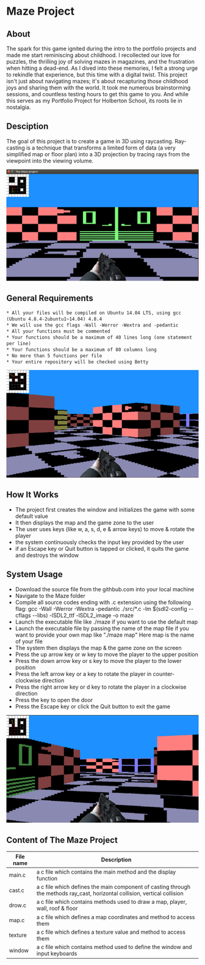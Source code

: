 # Maze Project

## About 

The spark for this game ignited during the intro to the portfolio projects and made me start reminiscing about childhood. I recollected our love for puzzles, the thrilling joy of solving mazes in magazines, and the frustration when hitting a dead-end. As I dived into these memories, I felt a strong urge to rekindle that experience, but this time with a digital twist. This project isn't just about navigating mazes; it's about recapturing those childhood joys and sharing them with the world. It took me numerous brainstorming sessions, and countless testing hours to get this game to you. And while this serves as my Portfolio Project for Holberton School, its roots lie in nostalgia.

## Desciption

The goal of this project is to create a game in 3D using raycasting. Ray-casting is a technique that transforms a limited form of data (a very simplified map or floor plan) into a 3D projection by tracing rays from the viewpoint into the viewing volume.

![maze using raycasting](/images/maze1.png)

## General Requirements

    * All your files will be compiled on Ubuntu 14.04 LTS, using gcc (Ubuntu 4.8.4-2ubuntu1~14.04) 4.8.4
    * We will use the gcc flags -Wall -Werror -Wextra and -pedantic
    * All your functions must be commented
    * Your functions should be a maximum of 40 lines long (one statement per line)
    * Your functions should be a maximum of 80 columns long
    * No more than 5 functions per file
    * Your entire repository will be checked using Betty

![door_open](/images/maze44.png)

## How It Works
   * The project first creates the window and initializes the game with some default value
   * It then displays the map and the game zone to the user
   * The user uses keys (like w, a, s, d, e & arrow keys) to move & rotate the player
   * the system continuously checks the input key provided by the user
   * if an Escape key or Quit button is tapped or clicked, it quits the game and destroys the window

## System Usage

   * Download the source file from the githbub.com into your local machine
   * Navigate to the Maze folder
   * Compile all source codes ending with .c extension using the following flag:
        gcc -Wall -Werror -Wextra -pedantic ./src/*.c -lm $(sdl2-config --cflags --libs) -lSDL2_ttf -lSDL2_image -o maze
   * Launch the executable file like ./maze if you want to use the default map
   * Launch the executable file by passing the name of the map file if you want to provide your own map like "./maze map"  Here map is the name of your file
   * The system then displays the map & the game zone on the screen
   * Press the up arrow key or w key to move the player to the upper position
   * Press the down arrow key or s key to move the player to the lower position
   * Press the left arrow key or a key to rotate the player in counter-clockwise direction
   * Press the right arrow key or d key to rotate the player in a clockwise direction
   * Press the key to open the door
   * Press the Escape key or click the Quit button to exit the game

![door_open](/images/maze33.png)

## Content of The Maze Project
| File name       | Description |
---               | ---    |
main.c            | a c file which contains the main method and the display function
cast.c            | a c file which defines the main component of casting through the methods ray_cast, horizontal collision, vertical collision
drow.c            | a c file which contains methods used to draw a map, player, wall, roof & floor
map.c             | a c file which defines a map coordinates and method to access them
texture           | a c file which defines a texture value and method to access them
window            | a c file which contains method used to define the window and input keyboards
